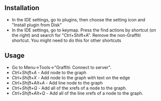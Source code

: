 ## Installation

- In the IDE settings, go to plugins, then choose the setting icon and "Install plugin from Disk"
- In the IDE settings, go to keymap. Press the find actions by shortcut (on the right) and search for "Ctrl+Shift+A". Remove the non-Graffiti shortcut. You might need to do this for other shortcuts

## Usage

- Go to Menu->Tools->"Graffiti: Connect to server".
- _Ctrl+Shift+A_ - Add node to the graph
- _Ctrl+Shift+X_ - Add node to the graph with text on the edge
- _Ctrl+Shift+Alt+A_ - Add line node to the graph
- _Ctrl+Shift+Q_ - Add all of the xrefs of a node to the graph.
- _Ctrl+Shift+Alt+Q_ - Add all of the line xrefs of a node to the graph.
